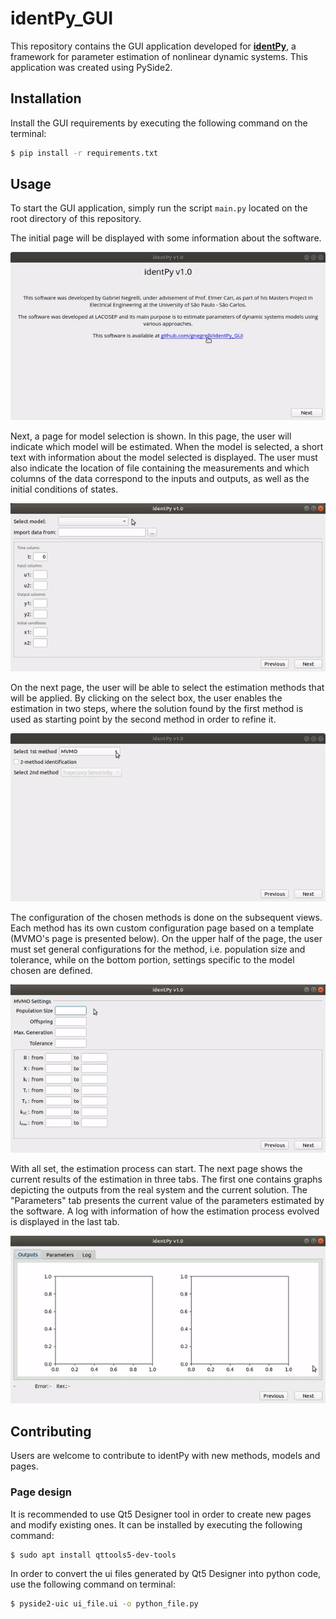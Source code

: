 # identPy_GUI

This repository contains the GUI application developed for **[identPy](https://github.com/gnegrelli/identPy)**, a 
framework for parameter estimation of nonlinear dynamic systems. This application was created using PySide2.

## Installation

Install the GUI requirements by executing the following command on the terminal:

```bash
$ pip install -r requirements.txt
```

## Usage

To start the GUI application, simply run the script `main.py` located on the root directory of this repository.

The initial page will be displayed with some information about the software.

![](resources/images/initial_page.gif)

Next, a page for model selection is shown. In this page, the user will indicate which model will be estimated. When the 
model is selected, a short text with information about the model selected is displayed. The user must also indicate the 
location of file containing the measurements and which columns of the data correspond to the inputs and outputs, as 
well as the initial conditions of states.

![](resources/images/model.gif)

On the next page, the user will be able to select the estimation methods that will be applied. By clicking on the select 
box, the user enables the estimation in two steps, where the solution found by the first method is used as starting 
point by the second method in order to refine it.

![](resources/images/method_selection.gif)

The configuration of the chosen methods is done on the subsequent views. Each method has its own custom configuration 
page based on a template (MVMO's page is presented below). On the upper half of the page, the user must set general 
configurations for the method, i.e. population size and tolerance, while on the bottom portion, settings specific to the 
model chosen are defined.

![](resources/images/mvmo.gif)

With all set, the estimation process can start. The next page shows the current results of the estimation in three tabs. 
The first one contains graphs depicting the outputs from the real system and the current solution. The "Parameters" tab 
presents the current value of the parameters estimated by the software. A log with information of how the estimation 
process evolved is displayed in the last tab.

![](resources/images/results.gif)

## Contributing

Users are welcome to contribute to identPy with new methods, models and pages.

### Page design

It is recommended to use Qt5 Designer tool in order to create new pages and modify existing ones. It can be installed 
by executing the following command:

```bash
$ sudo apt install qttools5-dev-tools
```

In order to convert the ui files generated by Qt5 Designer into python code, use the following command on terminal:

```bash
$ pyside2-uic ui_file.ui -o python_file.py
```

